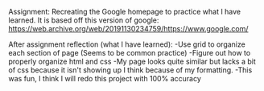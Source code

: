 Assignment:
Recreating the Google homepage to practice what I have learned.
It is based off this version of google: https://web.archive.org/web/20191130234759/https://www.google.com/

After assignment reflection (what I have learned):
-Use grid to organize each section of page (Seems to be common practice)
-Figure out how to properly organize html and css
-My page looks quite similar but lacks a bit of css because it isn't showing up
I think because of my formatting.
-This was fun, I think I will redo this project with 100% accuracy 
